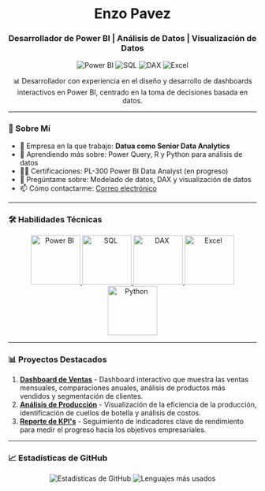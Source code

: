 <h1 align="center">Enzo Pavez</h1>
<h3 align="center">Desarrollador de Power BI | Análisis de Datos | Visualización de Datos</h3>

<p align="center">
  <img src="https://img.shields.io/badge/Power%20BI-Data%20Visualization-yellow?style=for-the-badge&logo=powerbi&logoColor=white" alt="Power BI">
  <img src="https://img.shields.io/badge/SQL-Data%20Querying-blue?style=for-the-badge&logo=postgresql&logoColor=white" alt="SQL">
  <img src="https://img.shields.io/badge/DAX-Power%20BI%20Formulas-green?style=for-the-badge&logo=powerbi&logoColor=white" alt="DAX">
  <img src="https://img.shields.io/badge/Excel-Data%20Analysis-green?style=for-the-badge&logo=microsoft-excel&logoColor=white" alt="Excel">
</p>

<p align="center">
  📊 Desarrollador con experiencia en el diseño y desarrollo de dashboards interactivos en Power BI, centrado en la toma de decisiones basada en datos.
</p>

---

### 🚀 Sobre Mí

- 🔭 Empresa en la que trabajo: **Datua como Senior Data Analytics**
- 🌱 Aprendiendo más sobre: Power Query, R y Python para análisis de datos
- 👨‍💻 Certificaciones: PL-300 Power BI Data Analyst (en progreso)
- 💬 Pregúntame sobre: Modelado de datos, DAX y visualización de datos
- 📫 Cómo contactarme: [Correo electrónico](mailto:enzopavez1996@gmail.com)

---

### 🛠 Habilidades Técnicas

<p align="center">
  <a href="https://powerbi.microsoft.com/">
    <img src="https://your-image-url.com/powerbi.gif" alt="Power BI" width="100px">
  </a>
  <a href="https://www.microsoft.com/en-us/sql-server/">
    <img src="https://your-image-url.com/sql.gif" alt="SQL" width="100px">
  </a>
  <a href="https://docs.microsoft.com/en-us/dax/">
    <img src="https://your-image-url.com/dax.gif" alt="DAX" width="100px">
  </a>
  <a href="https://www.microsoft.com/en-us/microsoft-365/excel">
    <img src="https://your-image-url.com/excel.gif" alt="Excel" width="100px">
  </a>
  <a href="https://www.python.org/">
    <img src="https://your-image-url.com/python.gif" alt="Python" width="100px">
  </a>
</p>

---

### 📊 Proyectos Destacados

1. **[Dashboard de Ventas](https://github.com/EnzoPavez/dashboard-ventas)** - Dashboard interactivo que muestra las ventas mensuales, comparaciones anuales, análisis de productos más vendidos y segmentación de clientes.
2. **[Análisis de Producción](https://github.com/EnzoPavez/analisis-produccion)** - Visualización de la eficiencia de la producción, identificación de cuellos de botella y análisis de costos.
3. **[Reporte de KPI's](https://github.com/EnzoPavez/reporte-kpis)** - Seguimiento de indicadores clave de rendimiento para medir el progreso hacia los objetivos empresariales.

---

### 📈 Estadísticas de GitHub
<p align="center">
  <img src="https://github-readme-stats.vercel.app/api?username=EnzoPavez&show_icons=true&theme=radical" alt="Estadísticas de GitHub">
  <img src="https://github-readme-stats.vercel.app/api/top-langs/?username=EnzoPavez&layout=compact&theme=radical" alt="Lenguajes más usados">
</p>
